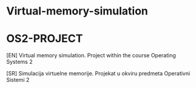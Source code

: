 # Virtual-memory-simulation
# OS2-PROJECT

[EN]
Virtual memory simulation. Project within the course Operating Systems 2

[SR]
Simulacija virtuelne memorije. Projekat u okviru predmeta Operativni Sistemi 2
